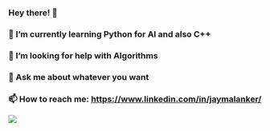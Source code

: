 ### Hey there! 👋
### 🌱 I’m currently learning Python for AI and also C++
### 🤔 I’m looking for help with Algorithms
### 💬 Ask me about whatever you want
### 📫 How to reach me: https://www.linkedin.com/in/jaymalanker/
<img align="center" src="https://github-readme-stats.vercel.app/api?username=JayJM1011&&show_icons=true&&theme=radical" />
<!--
**JayJM1011/JayJM1011** is a ✨ _special_ ✨ repository because its `README.md` (this file) appears on your GitHub profile.

Here are some ideas to get you started:

- 🔭 I’m currently working on ...
- 🌱 I’m currently learning ...
- 👯 I’m looking to collaborate on ...
- 🤔 I’m looking for help with ...
- 💬 Ask me about ...
- 📫 How to reach me: ...
- 😄 Pronouns: ...
- ⚡ Fun fact: ...
-->
